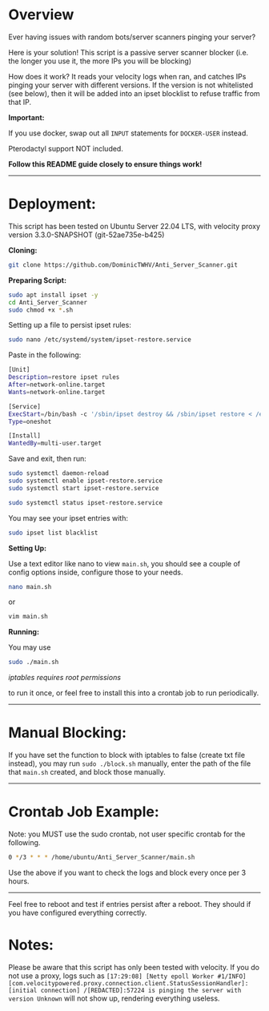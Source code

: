 # Overview

Ever having issues with random bots/server scanners pinging your server?

Here is your solution! This script is a passive server scanner blocker (i.e. the longer you use it, the more IPs you will be blocking)

How does it work? It reads your velocity logs when ran, and catches IPs pinging your server with different versions. If the version is not whitelisted (see below), then it will be added into an ipset blocklist to refuse traffic from that IP.

**Important:**

If you use docker, swap out all `INPUT` statements for `DOCKER-USER` instead.

Pterodactyl support NOT included.


**Follow this README guide closely to ensure things work!**

------------------------------------------------------

# Deployment:

This script has been tested on Ubuntu Server 22.04 LTS, with velocity proxy version 3.3.0-SNAPSHOT (git-52ae735e-b425)


**Cloning:**

```bash
git clone https://github.com/DominicTWHV/Anti_Server_Scanner.git
```

**Preparing Script:**

```bash
sudo apt install ipset -y
cd Anti_Server_Scanner
sudo chmod +x *.sh
```

Setting up a file to persist ipset rules:

```bash
sudo nano /etc/systemd/system/ipset-restore.service
```

Paste in the following:

```bash
[Unit]
Description=restore ipset rules
After=network-online.target
Wants=network-online.target

[Service]
ExecStart=/bin/bash -c '/sbin/ipset destroy && /sbin/ipset restore < /etc/ipset.rules'
Type=oneshot

[Install]
WantedBy=multi-user.target
```

Save and exit, then run:

```bash
sudo systemctl daemon-reload
sudo systemctl enable ipset-restore.service
sudo systemctl start ipset-restore.service

sudo systemctl status ipset-restore.service
```

You may see your ipset entries with:

```bash
sudo ipset list blacklist
```

**Setting Up:**

Use a text editor like nano to view `main.sh`, you should see a couple of config options inside, configure those to your needs.

```bash
nano main.sh
```

or 

```bash
vim main.sh
```

**Running:**

You may use

```bash
sudo ./main.sh
```

_iptables requires root permissions_

to run it once, or feel free to install this into a crontab job to run periodically.


------------------------------------------------------


# Manual Blocking:

If you have set the function to block with iptables to false (create txt file instead), you may run `sudo ./block.sh` manually, enter the path of the file that `main.sh` created, and block those manually.


------------------------------------------------------


# Crontab Job Example:


Note: you MUST use the sudo crontab, not user specific crontab for the following.

```bash
0 */3 * * * /home/ubuntu/Anti_Server_Scanner/main.sh
```
Use the above if you want to check the logs and block every once per 3 hours.

------------------------------------------------------

Feel free to reboot and test if entries persist after a reboot. They should if you have configured everything correctly.

# Notes:

Please be aware that this script has only been tested with velocity. If you do not use a proxy, logs such as `[17:29:08] [Netty epoll Worker #1/INFO] [com.velocitypowered.proxy.connection.client.StatusSessionHandler]: [initial connection] /[REDACTED]:57224 is pinging the server with version Unknown` will not show up, rendering everything useless.
